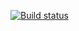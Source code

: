 [![Build status](https://ci.appveyor.com/api/projects/status/ac3hwmulxalq0r04?svg=true)](https://ci.appveyor.com/project/Wansomecorgz/postmanechotest)
